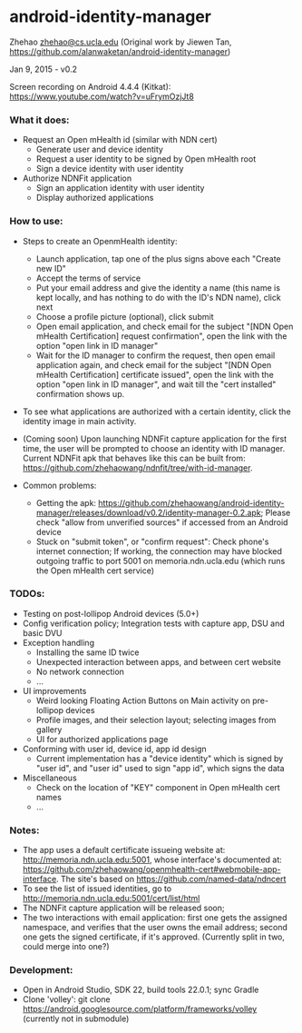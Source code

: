 # android-identity-manager

Zhehao <zhehao@cs.ucla.edu> (Original work by Jiewen Tan, https://github.com/alanwaketan/android-identity-manager)

Jan 9, 2015 - v0.2

Screen recording on Android 4.4.4 (Kitkat): https://www.youtube.com/watch?v=uFrymOzjJt8

### What it does:

* Request an Open mHealth id (similar with NDN cert)
  * Generate user and device identity
  * Request a user identity to be signed by Open mHealth root
  * Sign a device identity with user identity
* Authorize NDNFit application
  * Sign an application identity with user identity
  * Display authorized applications

### How to use:

* Steps to create an OpenmHealth identity:
  * Launch application, tap one of the plus signs above each "Create new ID"
  * Accept the terms of service
  * Put your email address and give the identity a name (this name is kept locally, and has nothing to do with the ID's NDN name), click next
  * Choose a profile picture (optional), click submit
  * Open email application, and check email for the subject "[NDN Open mHealth Certification] request confirmation", open the link with the option "open link in ID manager"
  * Wait for the ID manager to confirm the request, then open email application again, and check email for the subject "[NDN Open mHealth Certification] certificate issued", open the link with the option "open link in ID manager", and wait till the "cert installed" confirmation shows up.
* To see what applications are authorized with a certain identity, click the identity image in main activity.
* (Coming soon) Upon launching NDNFit capture application for the first time, the user will be prompted to choose an identity with ID manager. Current NDNFit apk that behaves like this can be built from: https://github.com/zhehaowang/ndnfit/tree/with-id-manager.

* Common problems:
  * Getting the apk: https://github.com/zhehaowang/android-identity-manager/releases/download/v0.2/identity-manager-0.2.apk; Please check "allow from unverified sources" if accessed from an Android device
  * Stuck on "submit token", or "confirm request": Check phone's internet connection; If working, the connection may have blocked outgoing traffic to port 5001 on memoria.ndn.ucla.edu (which runs the Open mHealth cert service)

### TODOs:

* Testing on post-lollipop Android devices (5.0+)
* Config verification policy; Integration tests with capture app, DSU and basic DVU
* Exception handling
  * Installing the same ID twice
  * Unexpected interaction between apps, and between cert website
  * No network connection
  * ...
* UI improvements
  * Weird looking Floating Action Buttons on Main activity on pre-lollipop devices
  * Profile images, and their selection layout; selecting images from gallery
  * UI for authorized applications page
* Conforming with user id, device id, app id design
  * Current implementation has a "device identity" which is signed by "user id", and "user id" used to sign "app id", which signs the data
* Miscellaneous
  * Check on the location of "KEY" component in Open mHealth cert names
  * ...

### Notes:

* The app uses a default certificate issueing website at: http://memoria.ndn.ucla.edu:5001, whose interface's documented at: https://github.com/zhehaowang/openmhealth-cert#webmobile-app-interface. The site's based on https://github.com/named-data/ndncert
* To see the list of issued identities, go to http://memoria.ndn.ucla.edu:5001/cert/list/html
* The NDNFit capture application will be released soon; 
* The two interactions with email application: first one gets the assigned namespace, and verifies that the user owns the email address; second one gets the signed certificate, if it's approved. (Currently split in two, could merge into one?)

### Development:

* Open in Android Studio, SDK 22, build tools 22.0.1; sync Gradle
* Clone 'volley': git clone https://android.googlesource.com/platform/frameworks/volley (currently not in submodule)
